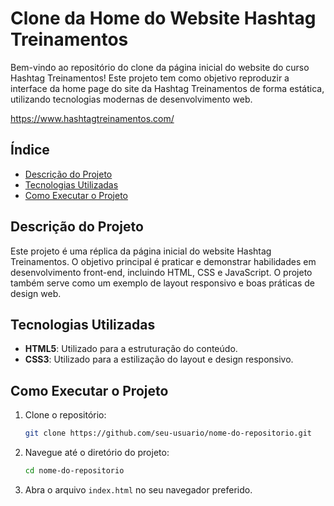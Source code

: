 # Clone da Home do Website Hashtag Treinamentos

Bem-vindo ao repositório do clone da página inicial do website do curso Hashtag Treinamentos! Este projeto tem como objetivo reproduzir a interface da home page do site da Hashtag Treinamentos de forma estática, utilizando tecnologias modernas de desenvolvimento web.

https://www.hashtagtreinamentos.com/

## Índice

- [Descrição do Projeto](#descrição-do-projeto)
- [Tecnologias Utilizadas](#tecnologias-utilizadas)
- [Como Executar o Projeto](#como-executar-o-projeto)

## Descrição do Projeto

Este projeto é uma réplica da página inicial do website Hashtag Treinamentos. O objetivo principal é praticar e demonstrar habilidades em desenvolvimento front-end, incluindo HTML, CSS e JavaScript. O projeto também serve como um exemplo de layout responsivo e boas práticas de design web.

## Tecnologias Utilizadas

- **HTML5**: Utilizado para a estruturação do conteúdo.
- **CSS3**: Utilizado para a estilização do layout e design responsivo.

## Como Executar o Projeto

1. Clone o repositório:

   ```bash
   git clone https://github.com/seu-usuario/nome-do-repositorio.git
   ```

2. Navegue até o diretório do projeto:

   ```bash
   cd nome-do-repositorio
   ```

3. Abra o arquivo `index.html` no seu navegador preferido.
